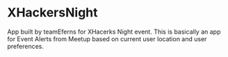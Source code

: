 # XHackersNight


App built by teamEferns for XHacerks Night event. This is basically an app for Event Alerts from Meetup based on current user location and user preferences. 
